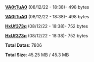 [**VA0tTuA0**](/data/VA0tTuA0.txt) (08/12/22 - 18:38)- 498 bytes

[**VA0tTuA0**](/data/VA0tTuA0.txt) (08/12/22 - 18:38)- 498 bytes

[**HxUf373q**](/data/HxUf373q.txt) (08/12/22 - 18:38)- 752 bytes

[**HxUf373q**](/data/HxUf373q.txt) (08/12/22 - 18:38)- 752 bytes

**Total Datas**: 7806

**Total Size**: 45.25 MB / 45.3 MB